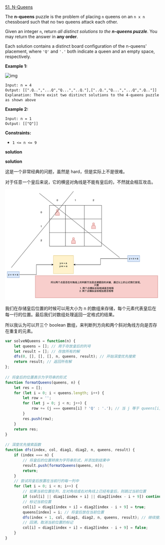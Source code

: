 [51. N-Queens](https://leetcode.com/problems/n-queens/)

The **n-queens** puzzle is the problem of placing `n` queens on an `n x n` chessboard such that no two queens attack each other.

Given an integer `n`, return *all distinct solutions to the **n-queens puzzle***. You may return the answer in **any order**.

Each solution contains a distinct board configuration of the n-queens' placement, where `'Q'` and `'.'` both indicate a queen and an empty space, respectively.

 

**Example 1:**

![img](https://assets.leetcode.com/uploads/2020/11/13/queens.jpg)

```
Input: n = 4
Output: [[".Q..","...Q","Q...","..Q."],["..Q.","Q...","...Q",".Q.."]]
Explanation: There exist two distinct solutions to the 4-queens puzzle as shown above
```

**Example 2:**

```
Input: n = 1
Output: [["Q"]]
```

 

**Constraints:**

- `1 <= n <= 9`

**solution**


**solution**

这是一个非常经典的问题，虽然是 hard，但是实际上不是很难。

对于任意一个皇后来说，它的横竖对角线是不能有皇后的，不然就会相互攻击。

![alt text](image-2.png)

我们在存储皇后位置的时候可以用大小为 n 的数组来存储，每个元素代表皇后在每一行的位置。最后我们对数组处理返回一定格式的结果。

所以我认为可以开三个 boolean 数组，来判断列方向和两个斜对角线方向是否存在重复的元素。

```js
var solveNQueens = function(n) {
    let queens = []; // 用于存放皇后的列号
    let result = []; // 存放所有的解
    dfs(0, [], [], [], n, queens, result); // 开始深度优先搜索
    return result; // 返回所有解
};

// 将皇后的位置表示为字符串的形式
function formatQueens(queens, n) {
    let res = [];
    for (let i = 0; i < queens.length; i++) {
        let row = '';
        for (let j = 0; j < n; j++) {
            row += (j === queens[i] ? 'Q' : '.'); // 当 j 等于 queens[i] 时，表示放置皇后的位置
        }
        res.push(row);
    }
    return res;
}

// 深度优先搜索函数
function dfs(index, col, diag1, diag2, n, queens, result) {
    if (index === n) {
        // 将皇后的位置转换为字符串形式，并添加到结果中
        result.push(formatQueens(queens, n));
        return;
    }
    // 尝试将皇后放置在当前行的每一列中
    for (let i = 0; i < n; i++) {
        // 如果当前位置在列、左对角线或右对角线上已经有皇后，则跳过当前位置
        if (col[i] || diag1[index + i] || diag2[index - i + 9]) continue;
        // 标记当前位置
        col[i] = diag1[index + i] = diag2[index - i + 9] = true;
        queens[index] = i; // 将皇后放在当前位置
        dfs(index + 1, col, diag1, diag2, n, queens, result); // 继续搜索下一行
        // 回溯，取消当前位置的标记
        col[i] = diag1[index + i] = diag2[index - i + 9] = false;
    }
}
```